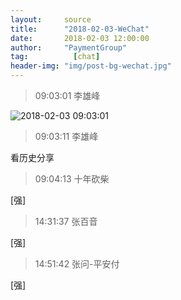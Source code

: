 ```yaml
---
layout:     source 
title:      "2018-02-03-WeChat"
date:       2018-02-03 12:00:00
author:     "PaymentGroup"
tag:		  [chat]
header-img: "img/post-bg-wechat.jpg"
---
```

> 09:03:01  李雄峰  
   
![2018-02-03 09:03:01](http://wechat.lixf.cn/img/20180203_090301.png) 
   
> 09:03:11  李雄峰  
   
看历史分享  
   
> 09:04:13  十年砍柴  
   
[强]  
   
> 14:31:37  张百音  
   
[强]  
   
> 14:51:42  张问-平安付  
   
[强]  
   
